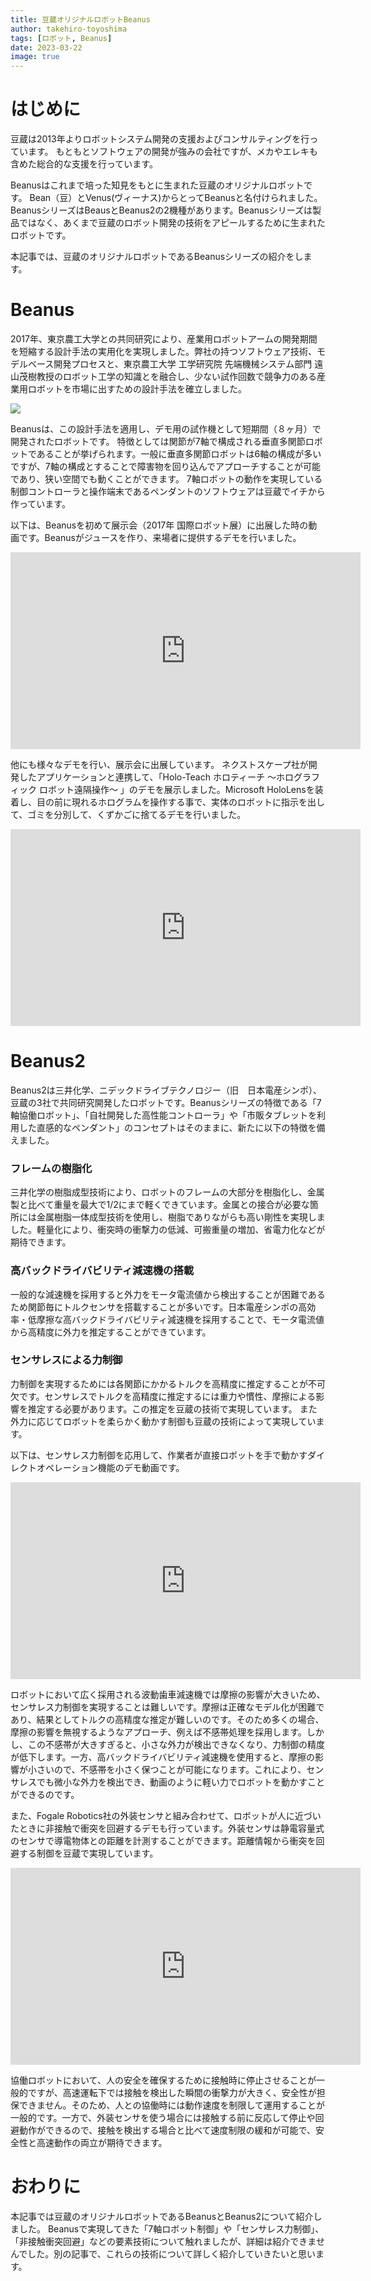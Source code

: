 ```yaml
---
title: 豆蔵オリジナルロボットBeanus
author: takehiro-toyoshima
tags: [ロボット, Beanus]
date: 2023-03-22
image: true
---
```


# はじめに

豆蔵は2013年よりロボットシステム開発の支援およびコンサルティングを行っています。
もともとソフトウェアの開発が強みの会社ですが、メカやエレキも含めた総合的な支援を行っています。

Beanusはこれまで培った知見をもとに生まれた豆蔵のオリジナルロボットです。
Bean（豆）とVenus(ヴィーナス)からとってBeanusと名付けられました。
BeanusシリーズはBeausとBeanus2の2機種があります。Beanusシリーズは製品ではなく、あくまで豆蔵のロボット開発の技術をアピールするために生まれたロボットです。

本記事では、豆蔵のオリジナルロボットであるBeanusシリーズの紹介をします。

# Beanus

2017年、東京農工大学との共同研究により、産業用ロボットアームの開発期間を短縮する設計手法の実用化を実現しました。弊社の持つソフトウェア技術、モデルベース開発プロセスと、東京農工大学 工学研究院 先端機械システム部門 遠山茂樹教授のロボット工学の知識とを融合し、少ない試作回数で競争力のある産業用ロボットを市場に出すための設計手法を確立しました。

![](../../../img/robotics/beanus/noukoudai_kyoudou.png)

Beanusは、この設計手法を適用し、デモ用の試作機として短期間（８ヶ月）で開発されたロボットです。
特徴としては関節が7軸で構成される垂直多関節ロボットであることが挙げられます。一般に垂直多関節ロボットは6軸の構成が多いですが、7軸の構成とすることで障害物を回り込んでアプローチすることが可能であり、狭い空間でも動くことができます。
7軸ロボットの動作を実現している制御コントローラと操作端末であるペンダントのソフトウェアは豆蔵でイチから作っています。

以下は、Beanusを初めて展示会（2017年 国際ロボット展）に出展した時の動画です。Beanusがジュースを作り、来場者に提供するデモを行いました。

<iframe width="560" height="315" src="https://www.youtube.com/embed/yB6r_LOnhLs?si=FQ0Zn52biMBjGLuj" title="YouTube video player" frameborder="0" allow="accelerometer; autoplay; clipboard-write; encrypted-media; gyroscope; picture-in-picture; web-share" allowfullscreen></iframe>

他にも様々なデモを行い、展示会に出展しています。
ネクストスケープ社が開発したアプリケーションと連携して、「Holo-Teach ホロティーチ ～ホログラフィック ロボット遠隔操作～ 」のデモを展示しました。Microsoft HoloLensを装着し、目の前に現れるホログラムを操作する事で、実体のロボットに指示を出して、ゴミを分別して、くずかごに捨てるデモを行いました。

<iframe width="560" height="315" src="https://www.youtube.com/embed/J130rFdeh48?si=A6Po3xPAGjgzkSbD" title="YouTube video player" frameborder="0" allow="accelerometer; autoplay; clipboard-write; encrypted-media; gyroscope; picture-in-picture; web-share" allowfullscreen></iframe>

# Beanus2

Beanus2は三井化学、ニデックドライブテクノロジー（旧　日本電産シンポ）、豆蔵の3社で共同研究開発したロボットです。Beanusシリーズの特徴である「7軸協働ロボット」、「自社開発した高性能コントローラ」や「市販タブレットを利用した直感的なペンダント」のコンセプトはそのままに、新たに以下の特徴を備えました。

### フレームの樹脂化
三井化学の樹脂成型技術により、ロボットのフレームの大部分を樹脂化し、金属製と比べて重量を最大で1/2にまで軽くできています。金属との接合が必要な箇所には金属樹脂一体成型技術を使用し、樹脂でありながらも高い剛性を実現しました。軽量化により、衝突時の衝撃力の低減、可搬重量の増加、省電力化などが期待できます。

### 高バックドライバビリティ減速機の搭載
一般的な減速機を採用すると外力をモータ電流値から検出することが困難であるため関節毎にトルクセンサを搭載することが多いです。日本電産シンポの高効率・低摩擦な高バックドライバビリティ減速機を採用することで、モータ電流値から高精度に外力を推定することができています。

### センサレスによる力制御
力制御を実現するためには各関節にかかるトルクを高精度に推定することが不可欠です。センサレスでトルクを高精度に推定するには重力や慣性、摩擦による影響を推定する必要があります。この推定を豆蔵の技術で実現しています。
また外力に応じてロボットを柔らかく動かす制御も豆蔵の技術によって実現しています。

以下は、センサレス力制御を応用して、作業者が直接ロボットを手で動かすダイレクトオペレーション機能のデモ動画です。
<iframe width="560" height="315" src="https://www.youtube.com/embed/Wx6d8uE_IKo?si=okAzrx7xYsZC7jg-" title="YouTube video player" frameborder="0" allow="accelerometer; autoplay; clipboard-write; encrypted-media; gyroscope; picture-in-picture; web-share" allowfullscreen></iframe>

ロボットにおいて広く採用される波動歯車減速機では摩擦の影響が大きいため、センサレス力制御を実現することは難しいです。摩擦は正確なモデル化が困難であり、結果としてトルクの高精度な推定が難しいのです。そのため多くの場合、摩擦の影響を無視するようなアプローチ、例えば不感帯処理を採用します。しかし、この不感帯が大きすぎると、小さな外力が検出できなくなり、力制御の精度が低下します。一方、高バックドライバビリティ減速機を使用すると、摩擦の影響が小さいので、不感帯を小さく保つことが可能になります。これにより、センサレスでも微小な外力を検出でき、動画のように軽い力でロボットを動かすことができるのです。

また、Fogale Robotics社の外装センサと組み合わせて、ロボットが人に近づいたときに非接触で衝突を回避するデモも行っています。外装センサは静電容量式のセンサで導電物体との距離を計測することができます。距離情報から衝突を回避する制御を豆蔵で実現しています。

<iframe width="560" height="315" src="https://www.youtube.com/embed/z-rUd-ylx58?si=Cv33SeoRFQEre0Un" title="YouTube video player" frameborder="0" allow="accelerometer; autoplay; clipboard-write; encrypted-media; gyroscope; picture-in-picture; web-share" allowfullscreen></iframe>

協働ロボットにおいて、人の安全を確保するために接触時に停止させることが一般的ですが、高速運転下では接触を検出した瞬間の衝撃力が大きく、安全性が担保できません。そのため、人との協働時には動作速度を制限して運用することが一般的です。一方で、外装センサを使う場合には接触する前に反応して停止や回避動作ができるので、接触を検出する場合と比べて速度制限の緩和が可能で、安全性と高速動作の両立が期待できます。

# おわりに 

本記事では豆蔵のオリジナルロボットであるBeanusとBeanus2について紹介しました。
Beanusで実現してきた「7軸ロボット制御」や「センサレス力制御」、「非接触衝突回避」などの要素技術について触れましたが、詳細は紹介できませんでした。別の記事で、これらの技術について詳しく紹介していきたいと思います。